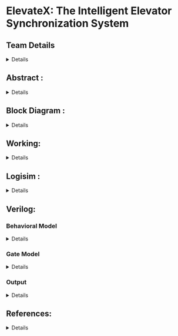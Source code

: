 # ElevateX: The Intelligent Elevator Synchronization System
## Team Details
<details >
  Semester: 3rd Sem B. Tech. CSE <br/>
  Section: S2 <br/>
  Team ID: S2-T20 <br/><br/>
  
| Member| Name  | Roll No. | Email | Mobile No.|
| -------------| ------------- | ------------- | ------------- | ------------- |
|1| Praveen Yadav  | 231CS243  |  py.231cs243@nitk.edu.in  | 8957369320  |
|2| Hrishab Sharma  |  231CS226   |  hrishabsharma.231cs226@nitk.edu.in   | 6375503401  |
|3| Amrit Lathar  | 231CS207  |  amritlathar.231cs207@nitk.edu.in  |  9216325654  |
  </details>


## Abstract :
<details >
  
**1.Motivation:** In modern buildings equipped with multiple elevators, the occupants are
likely to press both call buttons. Hence, inefficiencies are created where several elevators have
responded to the same call. This wastes a lot of energy since elevators make unnecessary stops
and wait times increase, especially during peak hours. In addition, elevators mostly arrive at
floors that are not occupied by passengers. There is either somebody having used another
elevator or moved away. The energy consumption of a high-rise building is improved along
with reduced operational costs if these inefficiencies are addressed.  <br/> <br/>

**2. Problem Statement:** Current elevator control systems are inefficient, leading to increased
energy consumption and longer wait times. To solve this, a central control system will manage
two elevators in a N-floor building. A single call switch on each floor, along with call prioritization, will ensure only one elevator responds, reducing unnecessary stops hence it optimise time and
energy use during peak hours. <br/> <br/>

**3.Features:**  <br/>
- Centralized control system managing both elevators
- Single call button on each floor
- Priority-based call assignment
- Optimized energy consumption

  </details>
## Block Diagram :
<details >

  ![plot](./Block_Diagram/S2-T20.png)
  
</details>

## Working:
<details >
<br/> <br/>
Working of our project :

Inputs :
1) Present state of Lift 1 and Lift 2 
2) Destination of Lift 1 and Lift 2
3) Floor from which request is made
4) Direction which you want to go (Up or Down) 

Outputs :
One of the lift which is assigned through logic  (Lift 1 or Lift 2)

Logic:

We have set PRIORITIES for the assignment of lift :

1) Whether lifts are full or empty : 

Possible cases ( Lift 1 full , Lift 2 Full , Both Lifts full , Both lifts empty )
Through a 4 bit random number generator , if the generated number is greater than 12  then the lift is considered as full . 

2) Direction and Difference :

Whether the lifts are in same direction or in opposite direction , If in the same direction to the requested floor then the closest one to the request floor will be assigned . 
If in opposite direction then the lift which has the same direction with the request floor will be assigned .
<br/> <br/>

| L1  | L1_md | L2  | L2_md | Req_Floor | Req_Dir <br/> (1 for up, 0 for down) | Assigned Lift |
|-----|--------|-----|--------|------------|---------------------------------|---------------|
| 0   | 2      | 2   | 5      | 2          | 0                               | 1             |
| 1   | 7      | 4   | 2      | 6          | 1                               | 1             |
| 2   | 5      | 1   | 6      | 7          | 0                               | 2             |
| 4   | 7      | 2   | 0      | 4          | 0                               | 1             |
| 5   | 2      | 3   | 1      | 5          | 1                               | 1             |
| 3   | 3      | 0   | 6      | 1          | 0                               | 1             |
| 4   | 6      | 7   | 2      | 1          | 1                               | 2             |
| 6   | 2      | 4   | 6      | 2          | 0                               | 1             |
| 0   | 7      | 2   | 3      | 3          | 0                               | 2             |
| 0   | 3      | 6   | 3      | 4          | 1                               | 1             |
| 2   | 2      | 7   | 7      | 6          | 0                               | 2             |
| 7   | 3      | 0   | 4      | 6          | 0                               | 1             |
| 6   | 5      | 1   | 7      | 7          | 0                               | 2             |
| 4   | 4      | 6   | 0      | 0          | 1                               | 2             |
| 5   | 6      | 3   | 6      | 1          | 0                               | 1             |
| 3   | 7      | 0   | 4      | 7          | 1                               | 1             |
| 5   | 6      | 3   | 6      | 1          | 0                               | 1             |

</details>


  ## Logisim :
<details >
  
### Main Circuit
<details >

 ![plot](./Snapshots/MAIN.png)

</details >

### Controller Circuit
<details >

 ![plot](./Snapshots/CONTROLLER.png)
</details >

  
### Difference Circuit
<details >

 ![plot](./Snapshots/DIFF.png)
</details >

### Subractor Circuit
<details >

 ![plot](./Snapshots/SUBTR.png)
</details >
 
### Fullness Circuit
<details >

 ![plot](./Snapshots/fullness.png)
</details >
 
</details>

  ## Verilog:
  
  ### Behavioral Model
<details >
  
  ####  Main File
  
 ```verilog
module lfsr_random_num(
    input clk,          // Clock signal
    input reset,        // Reset signal to reinitialize LFSR
    output reg [3:0] random_num // 4-bit random number
);
    reg [3:0] lfsr;

    always @(posedge clk or posedge reset) begin
        if (reset)
            lfsr <= 4'b0001;  // Initial state
        else begin
            // XOR feedback (taps at position 3 and 2 for 4-bit LFSR)
            lfsr <= {lfsr[2:0], lfsr[3] ^ lfsr[2]};
        end
    assign random_num = lfsr;
    end

endmodule

module fullness_check (
    input [3:0] random_num,
    output reg full
);
    always @(*) begin
        if (random_num > 4'd15)
            full = 1'b1;
        else
            full = 1'b0;
    end
endmodule

module priority_controller (
    input [2:0] curr_floor_L1, curr_floor_L2, // Current floors of Lift 1 and Lift 2
    input [2:0] dest_floor_L1, dest_floor_L2, // Destination floors of Lift 1 and Lift 2
    input [2:0] req_floor,                    // Requested floor
    input req_direction,                      // Requested direction (1 = up, 0 = down)
    input full_L1, full_L2,                   // Fullness status of Lift 1 and Lift 2
    output reg [1:0] selected_lift            // 00 = none, 01 = Lift 1, 10 = Lift 2
);

    reg [2:0] dist_L1, dist_L2;               // Variables for distance between requested floor and current lift positions

    // Helper function to calculate absolute difference between two floors
    function [2:0] abs_diff(input [2:0] a, input [2:0] b);
        begin
            if (a > b)
                abs_diff = a - b;
            else
                abs_diff = b - a;
        end
    endfunction

    always @(*) begin
        // Default output
        selected_lift = 2'b00;

        // Check if either lift is full
        if (full_L1 && full_L2) begin
            // Both lifts are full, no lift selected
            selected_lift = 2'b00;
        end else if (full_L1) begin
            // Lift 1 is full, select Lift 2
            selected_lift = 2'b10;
        end else if (full_L2) begin
            // Lift 2 is full, select Lift 1
            selected_lift = 2'b01;
        end else begin
            // Check if either lift is at rest (current floor = destination floor)
            if (curr_floor_L1 == dest_floor_L1 && curr_floor_L2 == dest_floor_L2) begin
                // Both lifts are at rest, calculate proximity to the requested floor
                dist_L1 = abs_diff(req_floor, curr_floor_L1);
                dist_L2 = abs_diff(req_floor, curr_floor_L2);

                if (dist_L1 < dist_L2)
                    selected_lift = 2'b01;  // Lift 1 is closer
                else
                    selected_lift = 2'b10;  // Lift 2 is closer
            end else begin
                // Check if lifts have passed the request floor in their respective directions
                if (req_direction == 1) begin  // Request going up
                    if (curr_floor_L1 > req_floor) begin
                        // Lift 1 has passed the request floor going up, prioritize Lift 2
                        selected_lift = 2'b10;
                    end else if (curr_floor_L2 > req_floor) begin
                        // Lift 2 has passed the request floor going up, prioritize Lift 1
                        selected_lift = 2'b01;
                    end else begin
                        // Neither lift has passed the request floor, calculate proximity
                        dist_L1 = abs_diff(req_floor, curr_floor_L1);
                        dist_L2 = abs_diff(req_floor, curr_floor_L2);
                        
                        if (dist_L1 < dist_L2)
                            selected_lift = 2'b01;  // Lift 1 is closer
                        else
                            selected_lift = 2'b10;  // Lift 2 is closer
                    end
                end else begin  // Request going down
                    if (curr_floor_L1 < req_floor) begin
                        // Lift 1 has passed the request floor going down, prioritize Lift 2
                        selected_lift = 2'b10;
                    end else if (curr_floor_L2 < req_floor) begin
                        // Lift 2 has passed the request floor going down, prioritize Lift 1
                        selected_lift = 2'b01;
                    end else begin
                        // Neither lift has passed the request floor, calculate proximity
                        dist_L1 = abs_diff(req_floor, curr_floor_L1);
                        dist_L2 = abs_diff(req_floor, curr_floor_L2);
                        
                        if (dist_L1 < dist_L2)
                            selected_lift = 2'b01;  // Lift 1 is closer
                        else
                            selected_lift = 2'b10;  // Lift 2 is closer
                    end
                end
            end
        end
    end
endmodule



module elevator_controller (
    input clk, reset,  // Clock and reset signals
    input [2:0] curr_floor_L1, curr_floor_L2, dest_floor_L1, dest_floor_L2, req_floor,
    input req_direction,
    output [1:0] selected_lift
);
    wire full_L1, full_L2;

    wire [3:0] random_num_L1, random_num_L2;

    // Instantiate LFSR-based random number generators for both lifts
    lfsr_random_num rng1 (.clk(clk), .reset(reset), .random_num(random_num_L1));
    lfsr_random_num rng2 (.clk(clk), .reset(reset), .random_num(random_num_L2));

    // Fullness check for both lifts
    fullness_check fc1 (.random_num(random_num_L1), .full(full_L1));
    fullness_check fc2 (.random_num(random_num_L2), .full(full_L2));

    // Priority controller module
    priority_controller pc (
        .curr_floor_L1(curr_floor_L1), .curr_floor_L2(curr_floor_L2),
        .dest_floor_L1(dest_floor_L1), .dest_floor_L2(dest_floor_L2),
        .req_floor(req_floor), .req_direction(req_direction),
        .full_L1(full_L1), .full_L2(full_L2),
        .selected_lift(selected_lift)
    );
endmodule
```

 ####  TestBench File

 ```verilog
module testbench();
    reg clk, reset;
    reg [2:0] curr_floor_L1, curr_floor_L2, dest_floor_L1, dest_floor_L2, req_floor;
    reg req_direction;
    wire [1:0] selected_lift;

    // Instantiate the elevator controller
    elevator_controller ec (
        .clk(clk), .reset(reset),
        .curr_floor_L1(curr_floor_L1), .curr_floor_L2(curr_floor_L2),
        .dest_floor_L1(dest_floor_L1), .dest_floor_L2(dest_floor_L2),
        .req_floor(req_floor), .req_direction(req_direction),
        .selected_lift(selected_lift)
    );

    // Clock generation
    always #5 clk = ~clk;  // 10-unit time period

    initial begin
        // Initialize signals
        clk = 0;
        reset = 1;
        #10 reset = 0;  


        // Test cases
        curr_floor_L1 = 3'd5; curr_floor_L2 = 3'd7;
        dest_floor_L1 = 3'd2; dest_floor_L2 = 3'd6;
        req_floor = 3'd3; req_direction = 1'b0;

        #20;
        curr_floor_L1 = 3'd5; curr_floor_L2 = 3'd1;
        dest_floor_L1 = 3'd0; dest_floor_L2 = 3'd2;
        req_floor = 3'd3; req_direction = 1'b1;

        #30;
        curr_floor_L1 = 3'd1; curr_floor_L2 = 3'd2;
        dest_floor_L1 = 3'd6; dest_floor_L2 = 3'd7;
        req_floor = 3'd5; req_direction = 1'b1;

        #40;
        curr_floor_L1 = 3'd1; curr_floor_L2 = 3'd7;
        dest_floor_L1 = 3'd3; dest_floor_L2 = 3'd3;
        req_floor = 3'd5; req_direction = 1'b1;

        #50;
        curr_floor_L1 = 3'd2; curr_floor_L2 = 3'd1;
        dest_floor_L1 = 3'd5; dest_floor_L2 = 3'd6;
        req_floor = 3'd7; req_direction = 1'b0;

        #60;
        curr_floor_L1 = 3'd4; curr_floor_L2 = 3'd2;
        dest_floor_L1 = 3'd7; dest_floor_L2 = 3'd0;
        req_floor = 3'd4; req_direction = 1'b0;

        #70;
        curr_floor_L1 = 3'd5; curr_floor_L2 = 3'd3;
        dest_floor_L1 = 3'd2; dest_floor_L2 = 3'd1;
        req_floor = 3'd5; req_direction = 1'b1;

        #80;
        $stop;
    end
    initial begin
        $display("time | l1  l1_md | l2  l2_md  | req_floor  req_dirn  |  assigned_lift");
        $monitor("%3d  |  %b  %b |  %b  %b  |  %b        %b        | %b ",$time,curr_floor_L1,dest_floor_L1, curr_floor_L2, dest_floor_L2, req_floor,req_direction,selected_lift);
    end
endmodule

```

</details>

  ### Gate Model
<details >
  
  ####  Main File
  
 ```verilog

  module full_subtractor (
    input A, B, Bin,  // A - B - Bin
    output Diff, Bout
);
    wire A_xor_B;
    xor (A_xor_B, A, B);      // Difference = A ^ B
    xor (Diff, A_xor_B, Bin); // Diff = (A ^ B) ^ Bin
    wire A_nand_B;
    nand (A_nand_B, A, B);
    wire not_A_xor_B, not_Bin;
    not (not_A_xor_B, A_xor_B);
    not (not_Bin, Bin);
    wire borrow1, borrow2;
    and (borrow1, not_A_xor_B, Bin);  // Borrow generated by Bin
    and (borrow2, A_nand_B, not_Bin); // Borrow generated by A and B
    or (Bout, borrow1, borrow2);  // Combine borrows
endmodule

module subtractor_3bit (
    input [2:0] A, B,     // Inputs to be subtracted (A - B)
    output [2:0] Diff,    // Difference
    output Bout           // Borrow out
);
    wire b1, b2;          // Internal borrow signals

    // Three full subtractors for 3-bit subtraction
    full_subtractor fs0 (A[0], B[0], 1'b0, Diff[0], b1);
    full_subtractor fs1 (A[1], B[1], b1, Diff[1], b2);
    full_subtractor fs2 (A[2], B[2], b2, Diff[2], Bout);
endmodule

module comparator_3bit (
    input [2:0] A, B,
    output A_less_B, A_equal_B, A_greater_B
);
    wire [2:0] A_xor_B;
    wire A_eq_0, A_eq_1, A_eq_2;

    // XOR to find where A and B differ
    xor (A_xor_B[0], A[0], B[0]);
    xor (A_xor_B[1], A[1], B[1]);
    xor (A_xor_B[2], A[2], B[2]);

    // A == B logic
    nor (A_eq_0, A_xor_B[0], A_xor_B[1], A_xor_B[2]);
    assign A_equal_B = A_eq_0;

    // A < B logic
    wire a2_b2, a1_b1, a0_b0;
    and (a2_b2, ~A[2], B[2]);  // A2 < B2
    and (a1_b1, ~A[1], B[1], ~A_xor_B[2]); // A1 < B1 when A2 == B2
    and (a0_b0, ~A[0], B[0], ~A_xor_B[1], ~A_xor_B[2]); // A0 < B0 when A1 == B1

    or (A_less_B, a2_b2, a1_b1, a0_b0);

    // A > B logic (A greater than B)
    assign A_greater_B = ~A_less_B & ~A_equal_B;
endmodule



module priority_controller (
    input [2:0] curr_floor_L1, curr_floor_L2,   // Current floors of Lift 1 and Lift 2
    input [2:0] dest_floor_L1, dest_floor_L2,   // Destination floors of Lift 1 and Lift 2
    input [2:0] req_floor,                      // Requested floor
    input req_direction,                        // Requested direction (1 = up, 0 = down)
    output [1:0] selected_lift                  // 00 = none, 01 = Lift 1, 10 = Lift 2
);

    wire [2:0] dist_L1, dist_L2;
    wire L1_less_L2, L1_equal_L2, L1_greater_L2;
    wire L1_moving_up, L2_moving_up, L1_moving_down, L2_moving_down;
    wire L1_prioritize, L2_prioritize;

    // Subtract distances using subtractor logic
    subtractor_3bit sub_L1 (.A(curr_floor_L1), .B(req_floor), .Diff(dist_L1), .Bout());
    subtractor_3bit sub_L2 (.A(curr_floor_L2), .B(req_floor), .Diff(dist_L2), .Bout());

    // Compare distances using comparator logic
    comparator_3bit comp_dist (.A(dist_L1), .B(dist_L2), .A_less_B(L1_less_L2), .A_equal_B(L1_equal_L2), .A_greater_B(L1_greater_L2));

    // Lift direction detection (moving up or down)
    wire L1_dir, L2_dir;
    wire not_req_direction, not_L1_moving_up, not_L2_moving_up;

    xor (L1_moving_up, curr_floor_L1[2], dest_floor_L1[2]); // XOR to detect lift direction
    xor (L2_moving_up, curr_floor_L2[2], dest_floor_L2[2]);

    not (L1_moving_down, L1_moving_up);
    not (L2_moving_down, L2_moving_up);

    // Prioritizing based on direction and proximity
    wire mux_L1_selected, mux_L2_selected;
    wire L1_less_L2_with_dir, L1_greater_L2_with_dir;

    and (L1_less_L2_with_dir, L1_less_L2, L1_moving_up);  // Prioritize Lift 1 if it's closer and moving up
    and (L1_greater_L2_with_dir, L1_greater_L2, L2_moving_up);  // Prioritize Lift 2 if it's closer and moving up

    or (mux_L1_selected, L1_less_L2_with_dir, L1_moving_down);
    or (mux_L2_selected, L1_greater_L2_with_dir, L2_moving_down);

    // Final lift selection logic
    assign selected_lift = (mux_L1_selected) ? 2'b01 : (mux_L2_selected ? 2'b10 : 2'b00);
endmodule

```


 ####  TestBench File
  
 ```verilog
`timescale 1ns/1ps

module tb_priority_controller();
    // Testbench inputs
    reg [2:0] curr_floor_L1, curr_floor_L2; // Current floors of Lift 1 and Lift 2
    reg [2:0] dest_floor_L1, dest_floor_L2; // Destination floors of Lift 1 and Lift 2
    reg [2:0] req_floor;                    // Requested floor
    reg req_direction;                      // Requested direction (1 = up, 0 = down)

    // Testbench outputs
    wire [1:0] selected_lift;               // Output indicating the selected lift (00 = none, 01 = Lift 1, 10 = Lift 2)

    // Instantiate the priority controller module
    priority_controller uut (
        .curr_floor_L1(curr_floor_L1), .curr_floor_L2(curr_floor_L2),
        .dest_floor_L1(dest_floor_L1), .dest_floor_L2(dest_floor_L2),
        .req_floor(req_floor), .req_direction(req_direction),
        .selected_lift(selected_lift)
    );

    // Test cases
    initial begin
    
        curr_floor_L1 = 3'd2; dest_floor_L1 = 3'd5;
        curr_floor_L2 = 3'd3; dest_floor_L2 = 3'd3;
        req_floor = 3'd4; req_direction = 1'b1;
        #10;
        $display("Test Case 1: selected_lift = %b (Expected: 01)", selected_lift);

      
        curr_floor_L1 = 3'd5; dest_floor_L1 = 3'd1;
        curr_floor_L2 = 3'd2; dest_floor_L2 = 3'd6;
        req_floor = 3'd4; req_direction = 1'b1;
        #10;
        $display("Test Case 2: selected_lift = %b (Expected: 10)", selected_lift);

        // Test case 5: Both lifts moving up, Lift 1 closer
        curr_floor_L1 = 3'd2; dest_floor_L1 = 3'd6;
        curr_floor_L2 = 3'd1; dest_floor_L2 = 3'd5;
        req_floor = 3'd3; req_direction = 1'b1;
        #10;
        $display("Test Case 3: selected_lift = %b (Expected: 10)", selected_lift);

        
        curr_floor_L1 = 3'd5; dest_floor_L1 = 3'd1;
        curr_floor_L2 = 3'd1; dest_floor_L2 = 3'd5;
        req_floor = 3'd4; req_direction = 1'b1;
        #10;
        $display("Test Case 4: selected_lift = %b (Expected: 10)", selected_lift);

        $stop;
    end
endmodule

```
</details>

### Output
<details>

![plot](./Snapshots/Verilog.png)
  
</details>

## References:
<details >
- [Adnan et al., 2017] Adnan, M. M. R., Sikder, M. Z., Mushfiquzzoha, M., and Zulfikar, M. (2017).
   A simulation study of an elevator control system using digital logic. Intl. J. Engrng. Trends and
    Tech, 52(3):142–150. <br/>
- [Bhatia, 2012] Bhatia, A. (2012). Building elevator systems. Continuing Education and Development, Inc. Greyridge Farm Court. Retrieved https://pdhonline. 
   com/courses/m376/m376content. <br/>
- Morris Mano <br/>
- GeekForGeeks
  
</details>
